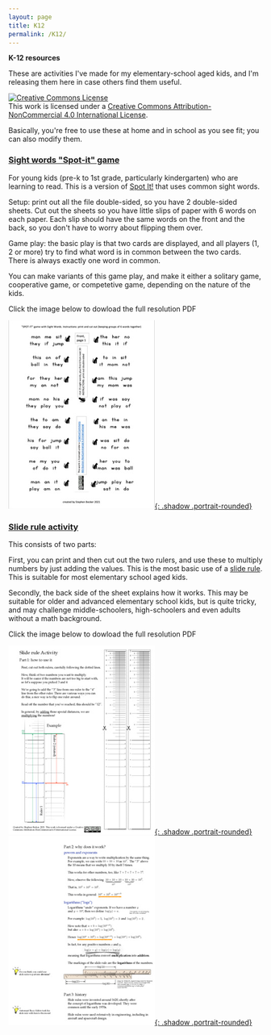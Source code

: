 ```yaml
---
layout: page
title: K12
permalink: /K12/
---
```


**K-12 resources**

These are activities I've made for my elementary-school aged kids, and I'm releasing them here in case others find them useful. 


<a rel="license" href="http://creativecommons.org/licenses/by-nc/4.0/"><img alt="Creative Commons License" style="border-width:0" src="https://i.creativecommons.org/l/by-nc/4.0/88x31.png" /></a><br />This work is licensed under a <a rel="license" href="http://creativecommons.org/licenses/by-nc/4.0/">Creative Commons Attribution-NonCommercial 4.0 International License</a>.

Basically, you're free to use these at home and in school as you see fit; you can also modify them.

### [Sight words "Spot-it" game](SightWords_SpotIt_doubleSided.pdf)
For young kids (pre-k to 1st grade, particularly kindergarten) who are learning to read. This is a version of [Spot It!](https://en.wikipedia.org/wiki/Dobble) that uses common sight words.

Setup: print out all the file double-sided, so you have 2 double-sided sheets.  Cut out the sheets so you have little slips of paper with 6 words on each paper.  Each slip
should have the same words on the front and the back, so you don't have to worry about flipping them over.

Game play: the basic play is that two cards are displayed, and all players (1, 2 or more) try to find what word is in common between the two cards.  There is always exactly one word in common.

You can make variants of this game play, and make it either a solitary game, cooperative game, or competetive game, depending on the nature of the kids.

Click the image below to dowload the full resolution PDF

[![preview of spot it](/assets/img/spot.jpg){: .shadow .portrait-rounded}](/assets/docs/SightWords_SpotIt_doubleSided.pdf)


### [Slide rule activity](SlideruleWithInstructions.pdf)
This consists of two parts:

First, you can print and then cut out the two rulers, and use these to multiply numbers by just adding the values. This is the most basic use of a [slide rule](https://en.wikipedia.org/wiki/Slide_rule).  This is suitable for most elementary school aged kids.

Secondly, the back side of the sheet explains how it works.  This may be suitable for older and advanced elementary school kids, but is quite tricky, and may challenge middle-schoolers, high-schoolers and even adults without a math background.

Click the image below to dowload the full resolution PDF

[![preview of slide rule, 1](/assets/img/slide-0.jpg){: .shadow .portrait-rounded}](/assets/docs/SlideruleWithInstructions.pdf)
[![preview of slide rule, 2](/assets/img/slide-1.jpg){: .shadow .portrait-rounded}](/assets/docs/SlideruleWithInstructions.pdf)